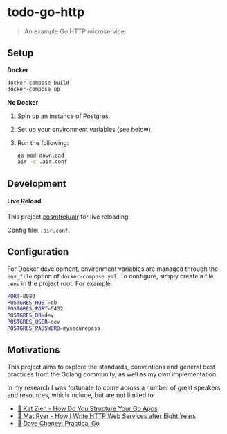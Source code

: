 # todo-go-http

> An example Go HTTP microservice.

## Setup

**Docker**

```bash
docker-compose build
docker-compose up
```

**No Docker**

1. Spin up an instance of Postgres.
2. Set up your environment variables (see below).
3. Run the following:

    ```bash
    go mod download
    air -c .air.conf
    ```

## Development

#### Live Reload

This project [cosmtrek/air](https://github.com/cosmtrek/air) for live reloading.

Config file: `.air.conf`.

## Configuration

For Docker development, environment variables are managed through the `env_file` option of `docker-compose.yml`. To configure, simply create a file `.env` in the project root. For example:

```bash
PORT=8080
POSTGRES_HOST=db
POSTGRES_PORT=5432
POSTGRES_DB=dev
POSTGRES_USER=dev
POSTGRES_PASSWORD=mysecurepass
```

## Motivations

This project aims to explore the standards, conventions and general best practices from the Golang community, as well as my own implementation.

In my research I was fortunate to come across a number of great speakers and resources, which include, but are not limited to:

* [🍿 Kat Zien - How Do You Structure Your Go Apps](https://www.youtube.com/watch?v=oL6JBUk6tj0)
* [🍿 Mat Ryer - How I Write HTTP Web Services after Eight Years](https://www.youtube.com/watch?v=rWBSMsLG8po)
* [📘 Dave Cheney: Practical Go](https://dave.cheney.net/practical-go)